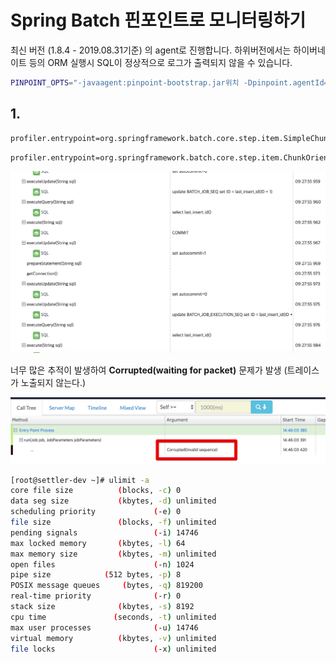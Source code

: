 # Spring Batch 핀포인트로 모니터링하기

최신 버전 (1.8.4 - 2019.08.31기준) 의 agent로 진행합니다.
하위버전에서는 하이버네이트 등의 ORM 실행시 SQL이 정상적으로 로그가 출력되지 않을 수 있습니다.

```bash
PINPOINT_OPTS="-javaagent:pinpoint-bootstrap.jar위치 -Dpinpoint.agentId=에이전트ID -Dpinpoint.applicationName=표기될AppName"
```

## 1.  

```bash
profiler.entrypoint=org.springframework.batch.core.step.item.SimpleChunkProvider.doRead,org.springframework.batch.core.step.item.SimpleChunkProcessor.doProcess,org.springframework.batch.core.step.item.SimpleChunkProcessor.doWrite
```

```bash
profiler.entrypoint=org.springframework.batch.core.step.item.ChunkOrientedTasklet.execute
```


![pinpoint2](images/pinpoint2.png)

너무 많은 추적이 발생하여 **Corrupted(waiting for packet)** 문제가 발생
(트레이스가 노출되지 않는다.)

![pinpoint3](images/pinpoint3.png)


```bash
[root@settler-dev ~]# ulimit -a
core file size          (blocks, -c) 0
data seg size           (kbytes, -d) unlimited
scheduling priority             (-e) 0
file size               (blocks, -f) unlimited
pending signals                 (-i) 14746
max locked memory       (kbytes, -l) 64
max memory size         (kbytes, -m) unlimited
open files                      (-n) 1024
pipe size            (512 bytes, -p) 8
POSIX message queues     (bytes, -q) 819200
real-time priority              (-r) 0
stack size              (kbytes, -s) 8192
cpu time               (seconds, -t) unlimited
max user processes              (-u) 14746
virtual memory          (kbytes, -v) unlimited
file locks                      (-x) unlimited
```